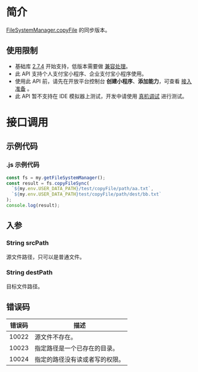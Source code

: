 # 简介
[FileSystemManager.copyFile](https://opendocs.alipay.com/mini/api/0226of) 的同步版本。

## 使用限制

- 基础库 [2.7.4](https://opendocs.alipay.com/mini/framework/lib-upgrade-v2) 开始支持，低版本需要做 [兼容处理](https://docs.alipay.com/mini/framework/compatibility)。
- 此 API 支持个人支付宝小程序、企业支付宝小程序使用。
- 使用此 API 前，请先在开放平台控制台 **创建小程序**、**添加能力**，可查看 [接入准备](https://opendocs.alipay.com/mini/02pk4y) 。
- 此 API 暂不支持在 IDE 模拟器上测试，开发中请使用 [真机调试](https://opendocs.alipay.com/mini/ide/remote-debug) 进行测试。

# 接口调用

## 示例代码

### .js 示例代码
```javascript
const fs = my.getFileSystemManager();
const result = fs.copyFileSync(
  `${my.env.USER_DATA_PATH}/test/copyFile/path/aa.txt`,
  `${my.env.USER_DATA_PATH}test/copyFile/path/dest/bb.txt`
);
console.log(result);
```

## 入参

### String srcPath
源文件路径，只可以是普通文件。

### String destPath
目标文件路径。

## 错误码
| **错误码** | **描述** |
| --- | --- |
| 10022 | 源文件不存在。 |
| 10023 | 指定路径是一个已存在的目录。 |
| 10024 | 指定的路径没有读或者写的权限。 |

